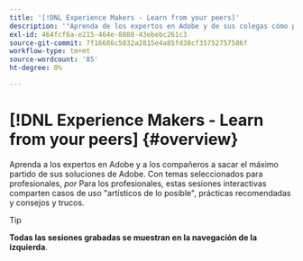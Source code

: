 ```yaml
---
title: '[!DNL Experience Makers - Learn from your peers]'
description: '"Aprenda de los expertos en Adobe y de sus colegas cómo puede sacar el máximo partido de sus soluciones de Adobe. [!DNL Experience Makers - Learn from your peers] es una serie global de eventos virtuales de aprendizaje de clientes, centrados en profundizar en [!DNL Adobe Experience Cloud] soluciones".'
exl-id: 464fcf6a-e215-464e-8888-43ebebc261c3
source-git-commit: 7f16686c5832a2815e4a85fd38cf35752757586f
workflow-type: tm+mt
source-wordcount: '85'
ht-degree: 0%

---
```


# [!DNL Experience Makers - Learn from your peers] {#overview}

<!-- <img alt="Experience Makers Obtenga información de sus colegas" src="./assets/skill-exchange.png" /> --->

Aprenda a los expertos en Adobe y a los compañeros a sacar el máximo partido de sus soluciones de Adobe. Con temas seleccionados para profesionales, _por_ Para los profesionales, estas sesiones interactivas comparten casos de uso &quot;artísticos de lo posible&quot;, prácticas recomendadas y consejos y trucos.

>[!TIP]
>
>**Todas las sesiones grabadas se muestran en la navegación de la izquierda**.
